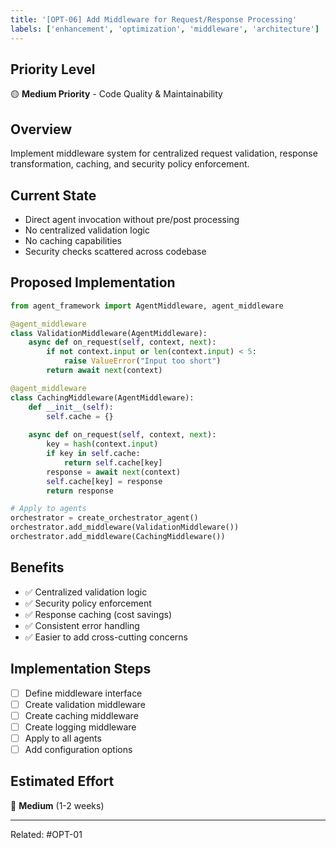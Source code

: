 ```yaml
---
title: '[OPT-06] Add Middleware for Request/Response Processing'
labels: ['enhancement', 'optimization', 'middleware', 'architecture']
---
```


## Priority Level
🟡 **Medium Priority** - Code Quality & Maintainability

## Overview
Implement middleware system for centralized request validation, response transformation, caching, and security policy enforcement.

## Current State
- Direct agent invocation without pre/post processing
- No centralized validation logic
- No caching capabilities
- Security checks scattered across codebase

## Proposed Implementation

```python
from agent_framework import AgentMiddleware, agent_middleware

@agent_middleware
class ValidationMiddleware(AgentMiddleware):
    async def on_request(self, context, next):
        if not context.input or len(context.input) < 5:
            raise ValueError("Input too short")
        return await next(context)

@agent_middleware  
class CachingMiddleware(AgentMiddleware):
    def __init__(self):
        self.cache = {}
    
    async def on_request(self, context, next):
        key = hash(context.input)
        if key in self.cache:
            return self.cache[key]
        response = await next(context)
        self.cache[key] = response
        return response

# Apply to agents
orchestrator = create_orchestrator_agent()
orchestrator.add_middleware(ValidationMiddleware())
orchestrator.add_middleware(CachingMiddleware())
```

## Benefits
- ✅ Centralized validation logic
- ✅ Security policy enforcement
- ✅ Response caching (cost savings)
- ✅ Consistent error handling
- ✅ Easier to add cross-cutting concerns

## Implementation Steps
- [ ] Define middleware interface
- [ ] Create validation middleware
- [ ] Create caching middleware
- [ ] Create logging middleware
- [ ] Apply to all agents
- [ ] Add configuration options

## Estimated Effort
🔨 **Medium** (1-2 weeks)

---
Related: #OPT-01
